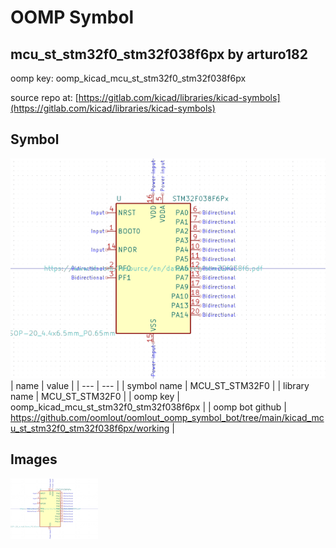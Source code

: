 # OOMP Symbol  
## mcu_st_stm32f0_stm32f038f6px  by arturo182  
  
oomp key: oomp_kicad_mcu_st_stm32f0_stm32f038f6px  
  
source repo at: [https://gitlab.com/kicad/libraries/kicad-symbols](https://gitlab.com/kicad/libraries/kicad-symbols)  
## Symbol  
  
[![working.png](working_600.png)](working.png)  
| name | value | 
| --- | --- | 
| symbol name | MCU_ST_STM32F0 | 
| library name | MCU_ST_STM32F0 | 
| oomp key | oomp_kicad_mcu_st_stm32f0_stm32f038f6px | 
| oomp bot github | https://github.com/oomlout/oomlout_oomp_symbol_bot/tree/main/kicad_mcu_st_stm32f0_stm32f038f6px/working | 
## Images  
  
[![working.png](working_140.png)](working.png)  
